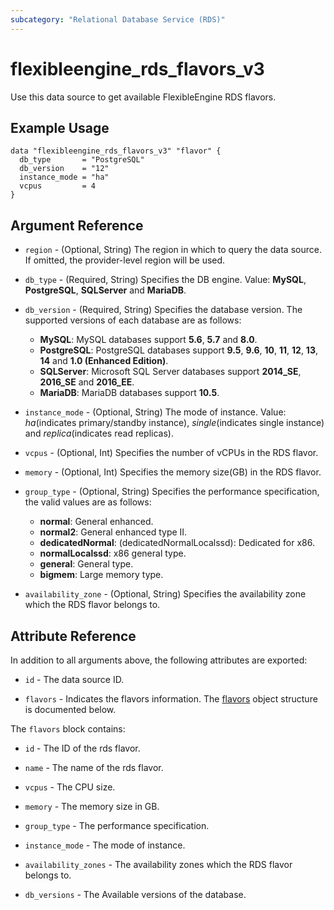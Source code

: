 ```yaml
---
subcategory: "Relational Database Service (RDS)"
---
```


# flexibleengine_rds_flavors_v3

Use this data source to get available FlexibleEngine RDS flavors.

## Example Usage

```hcl
data "flexibleengine_rds_flavors_v3" "flavor" {
  db_type       = "PostgreSQL"
  db_version    = "12"
  instance_mode = "ha"
  vcpus         = 4
}
```

## Argument Reference

* `region` - (Optional, String) The region in which to query the data source. If omitted, the provider-level region
  will be used.

* `db_type` - (Required, String) Specifies the DB engine. Value: **MySQL**, **PostgreSQL**, **SQLServer** and **MariaDB**.

* `db_version` - (Required, String) Specifies the database version. The supported versions of each database
  are as follows:
  - **MySQL**: MySQL databases support **5.6**, **5.7** and **8.0**.
  - **PostgreSQL**: PostgreSQL databases support **9.5**, **9.6**, **10**, **11**, **12**, **13**, **14** and
    **1.0 (Enhanced Edition)**.
  - **SQLServer**: Microsoft SQL Server databases support **2014_SE**, **2016_SE** and **2016_EE**.
  - **MariaDB**: MariaDB databases support **10.5**.

* `instance_mode` - (Optional, String) The mode of instance. Value: *ha*(indicates primary/standby instance),
  *single*(indicates single instance) and *replica*(indicates read replicas).

* `vcpus` - (Optional, Int) Specifies the number of vCPUs in the RDS flavor.

* `memory` - (Optional, Int) Specifies the memory size(GB) in the RDS flavor.

* `group_type` - (Optional, String) Specifies the performance specification, the valid values are as follows:
  - **normal**: General enhanced.
  - **normal2**: General enhanced type II.
  - **dedicatedNormal**: (dedicatedNormalLocalssd): Dedicated for x86.
  - **normalLocalssd**: x86 general type.
  - **general**: General type.
  - **bigmem**: Large memory type.

* `availability_zone` - (Optional, String) Specifies the availability zone which the RDS flavor belongs to.

## Attribute Reference

In addition to all arguments above, the following attributes are exported:

* `id` - The data source ID.

* `flavors` - Indicates the flavors information. The [flavors](#rds_flavors) object structure is documented below.

<a name="rds_flavors"></a>
The `flavors` block contains:

* `id` - The ID of the rds flavor.

* `name` - The name of the rds flavor.

* `vcpus` - The CPU size.

* `memory` - The memory size in GB.

* `group_type` - The performance specification.

* `instance_mode` - The mode of instance.

* `availability_zones` - The availability zones which the RDS flavor belongs to.

* `db_versions` - The Available versions of the database.
